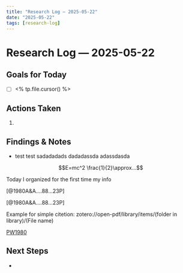 ```yaml
---
title: "Research Log — 2025-05-22"
date: "2025-05-22"
tags: [research-log]
---
```


# Research Log — 2025-05-22

## Goals for Today
- [ ] <% tp.file.cursor() %>

## Actions Taken
1. 

## Findings & Notes
- test test
sadadadads
dadadassda
adassdasda

$$E=mc^2 \frac{1}{2}\approx...$$

Today I organized for the first time my info

[@1980A&A....88...23P]

[@1980A&A....88...23P]

Example for simple citetion:
zotero://open-pdf/library/items/(folder in library)/(File name)

[PW1980](zotero://open-pdf/library/items/I5NWN2Z4/PW_potential.pdf)


## Next Steps
- 
